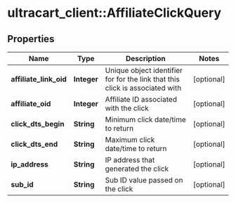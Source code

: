 # ultracart_client::AffiliateClickQuery

## Properties
Name | Type | Description | Notes
------------ | ------------- | ------------- | -------------
**affiliate_link_oid** | **Integer** | Unique object identifier for for the link that this click is associated with | [optional] 
**affiliate_oid** | **Integer** | Affiliate ID associated with the click | [optional] 
**click_dts_begin** | **String** | Minimum click date/time to return | [optional] 
**click_dts_end** | **String** | Maximum click date/time to return | [optional] 
**ip_address** | **String** | IP address that generated the click | [optional] 
**sub_id** | **String** | Sub ID value passed on the click | [optional] 


